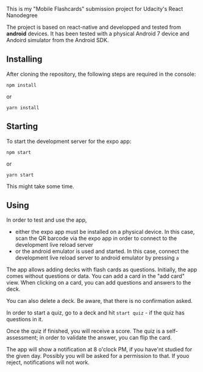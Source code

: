 This is my "Mobile Flashcards" submission project for Udacity's React Nanodegree 

The project is based on react-native and developped and tested from **android** devices.
It has been tested with a physical Android 7 device and Andoird simulator from the Android SDK.

## Installing

After cloning the repository, the following steps are required in the console:

`npm install`

or

`yarn install`
  
## Starting

To start the development server for the expo app:

`npm start`

or

`yarn start`

This might take some time.

## Using

In order to test and use the app,
* either the expo app must be installed on a physical device. In this case,
  scan the QR barcode via the expo app in order to connect to the development live reload server
* or the android emulator is used and started. In this case, connect the development live reload
  server to android emulator by pressing `a`
  
The app allows adding decks with flash cards as questions. Initially, the app comes without
questions or data. You can add a card in the "add card" view. When clicking on a card, you can add
questions and answers to the deck.

You can also delete a deck. Be aware, that there is no confirmation asked.

In order to start a quiz, go to a deck and hit `start quiz` - if the quiz has questions in it.

Once the quiz if finished, you will receive a score. The quiz is a self-assessment; in order to
validate the answer, you can flip the card.

The app will show a notification at 8 o'clock PM, if you have'nt studied for the given day.
Possibly you will be asked for a permission to that. If youo reject, notifications will not work.
